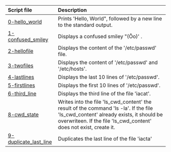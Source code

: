 |Script file|Description|
|:-|:-|
|[0-hello_world](0-hello_world)|Prints 'Hello, World", followed by a new line to the standard output.|
|[1-confused_smiley](1-confused_smiley)|Displays a confused smiley "(Ôo)' .|
|[2-hellofile](2-hellofile)|Displays the content of the '/etc/passwd' file.|
|[3-twofiles](3-twofiles)|Displays the content of '/etc/passwd' and '/etc/hosts'.|
|[4-lastlines](4-lastlines)|Displays the last 10 lines of '/etc/passwd'.|
|[5-firstlines](5-firstlines)|Displays the first 10 lines of '/etc/passwd'.|
|[6-third_line](6-third_line)|Displays the third line of the file 'iacat'.|
|[8-cwd_state](8-cwd_state)|Writes into the file 'ls_cwd_content' the result of the command 'ls -la'. If the file 'ls_cwd_content' already exists, it should be overwriteen. If the file 'ls_cwd_content' does not exist, create it.|
|[9-duplicate_last_line](9-duplicate_last_line)|Duplicates the last line of the file 'iacta'|
